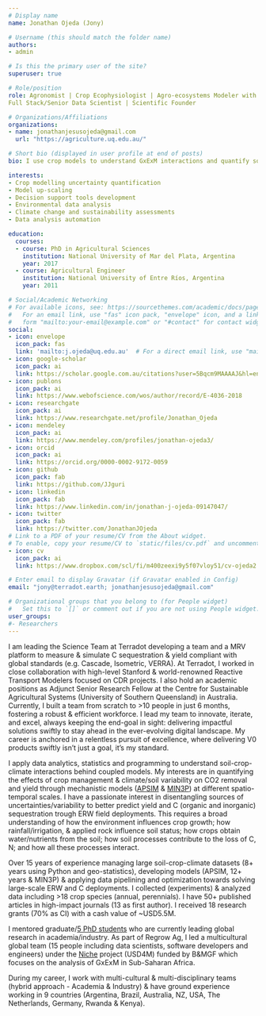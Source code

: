 ```yaml
---
# Display name
name: Jonathan Ojeda (Jony)

# Username (this should match the folder name)
authors:
- admin

# Is this the primary user of the site?
superuser: true

# Role/position
role: Agronomist | Crop Ecophysiologist | Agro-ecosystems Modeler with focus on CDR | 
Full Stack/Senior Data Scientist | Scientific Founder

# Organizations/Affiliations
organizations:
- name: jonathanjesusojeda@gmail.com
  url: "https://agriculture.uq.edu.au/"

# Short bio (displayed in user profile at end of posts)
bio: I use crop models to understand GxExM interactions and quantify sources of uncertainties in agricultural predictions.

interests:
- Crop modelling uncertainty quantification
- Model up-scaling
- Decision support tools development
- Environmental data analysis
- Climate change and sustainability assessments
- Data analysis automation

education:
  courses:
  - course: PhD in Agricultural Sciences
    institution: National University of Mar del Plata, Argentina
    year: 2017
  - course: Agricultural Engineer
    institution: National University of Entre Ríos, Argentina
    year: 2011

# Social/Academic Networking
# For available icons, see: https://sourcethemes.com/academic/docs/page-builder/#icons
#   For an email link, use "fas" icon pack, "envelope" icon, and a link in the
#   form "mailto:your-email@example.com" or "#contact" for contact widget.
social:
- icon: envelope
  icon_pack: fas
  link: 'mailto:j.ojeda@uq.edu.au'  # For a direct email link, use "mailto:test@example.org".
- icon: google-scholar
  icon_pack: ai
  link: https://scholar.google.com.au/citations?user=5Bqcm9MAAAAJ&hl=en
- icon: publons
  icon_pack: ai
  link: https://www.webofscience.com/wos/author/record/E-4036-2018
- icon: researchgate
  icon_pack: ai
  link: https://www.researchgate.net/profile/Jonathan_Ojeda
- icon: mendeley
  icon_pack: ai
  link: https://www.mendeley.com/profiles/jonathan-ojeda3/
- icon: orcid
  icon_pack: ai
  link: https://orcid.org/0000-0002-9172-0059
- icon: github
  icon_pack: fab
  link: https://github.com/JJguri
- icon: linkedin
  icon_pack: fab
  link: https://www.linkedin.com/in/jonathan-j-ojeda-09147047/
- icon: twitter
  icon_pack: fab
  link: https://twitter.com/JonathanJOjeda
# Link to a PDF of your resume/CV from the About widget.
# To enable, copy your resume/CV to `static/files/cv.pdf` and uncomment the lines below.
- icon: cv
  icon_pack: ai
  link: https://www.dropbox.com/scl/fi/m400zeexi9y5f07vloy51/cv-ojeda2.pdf?rlkey=299lcp105mt0cv0wiw1nw2qq1&dl=0

# Enter email to display Gravatar (if Gravatar enabled in Config)
email: "jony@terradot.earth; jonathanjesusojeda@gmail.com"

# Organizational groups that you belong to (for People widget)
#   Set this to `[]` or comment out if you are not using People widget.
user_groups:
#- Researchers
---
```


I am leading the Science Team at Terradot developing a team and a MRV platform to measure & simulate C 
sequestration & yield compliant with global standards (e.g. Cascade, Isometric, VERRA). At Terradot, I 
worked in close collaboration with high-level Stanford & world-renowned Reactive Transport Modelers 
focused on CDR projects. I also hold an academic positions as Adjunct Senior Research Fellow at the Centre 
for Sustainable Agricultural Systems (University of Southern Queensland) in Australia. Currently, 
I built a team from scratch to >10 people in just 6 months, 
fostering a robust & efficient workforce. I lead my team to innovate, iterate, and excel, always 
keeping the end-goal in sight: delivering impactful solutions swiftly to stay ahead in the ever-evolving 
digital landscape. My career is anchored in a relentless pursuit of excellence, where delivering V0 products 
swiftly isn’t just a goal, it’s my standard.

I apply data analytics, statistics and programming to understand soil-crop-climate interactions 
behind coupled models. My interests are in quantifying the effects of crop management & climate/soil 
variability on CO2 removal and yield through mechanistic models ([APSIM](https://www.apsim.info/) & [MIN3P](https://www.min3p.com/)) 
at different spatio-temporal scales. 
I have a passionate interest in disentangling sources of uncertainties/variability to better predict 
yield and C (organic and inorganic) sequestration trough ERW field deployments. This requires a broad 
understanding of how the environment influences crop growth; how rainfall/irrigation, & applied rock 
influence soil status; how crops obtain water/nutrients from the soil; how soil processes contribute 
to the loss of C, N; and how all these processes interact.

Over 15 years of experience managing large soil-crop-climate datasets (8+ years using Python and 
geo-statistics), developing models (APSIM, 12+ years & MIN3P) & applying data pipelining and 
optimization towards solving large-scale ERW and C deployments. I collected (experiments) & 
analyzed data including >18 crop species (annual, perennials). I have 50+ published articles 
in high-impact journals (13 as first author). I received 18 research grants (70% as CI) with a cash value of ~USD5.5M.

I mentored graduate/[5 PhD students](/phd) who are currently leading global research in academia/industry. 
As part of Regrow Ag, I led a multicultural global team (15 people including data scientists, 
software developers and engineers) under the [Niche](https://www.regrow.ag/post/regrow-leads-5m-project-niche-to-optimize-crop-variety-placement-in-sub-saharan-africa)
project (USD4M) funded by B&MGF which focuses on the analysis of GxExM in Sub-Saharan Africa. 

During my career, I work with multi-cultural & multi-disciplinary teams (hybrid approach - 
Academia & Industry) & have ground experience working in 9 countries (Argentina, Brazil, 
Australia, NZ, USA, The Netherlands, Germany, Rwanda & Kenya).

